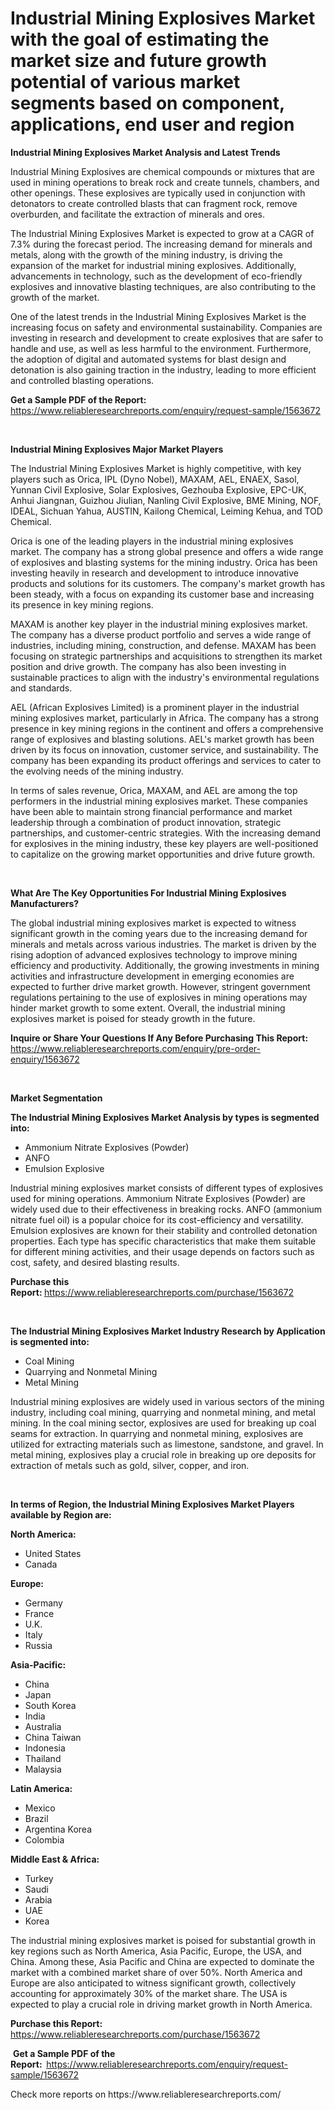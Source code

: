 <p><h1>Industrial Mining Explosives Market with the goal of estimating the market size and future growth potential of various market segments based on component, applications, end user and region</h1></p><p><strong>Industrial Mining Explosives Market Analysis and Latest Trends</strong></p>
<p><p>Industrial Mining Explosives are chemical compounds or mixtures that are used in mining operations to break rock and create tunnels, chambers, and other openings. These explosives are typically used in conjunction with detonators to create controlled blasts that can fragment rock, remove overburden, and facilitate the extraction of minerals and ores.</p><p>The Industrial Mining Explosives Market is expected to grow at a CAGR of 7.3% during the forecast period. The increasing demand for minerals and metals, along with the growth of the mining industry, is driving the expansion of the market for industrial mining explosives. Additionally, advancements in technology, such as the development of eco-friendly explosives and innovative blasting techniques, are also contributing to the growth of the market.</p><p>One of the latest trends in the Industrial Mining Explosives Market is the increasing focus on safety and environmental sustainability. Companies are investing in research and development to create explosives that are safer to handle and use, as well as less harmful to the environment. Furthermore, the adoption of digital and automated systems for blast design and detonation is also gaining traction in the industry, leading to more efficient and controlled blasting operations.</p></p>
<p><strong>Get a Sample PDF of the Report:&nbsp;</strong> <a href="https://www.reliableresearchreports.com/enquiry/request-sample/1563672">https://www.reliableresearchreports.com/enquiry/request-sample/1563672</a></p>
<p>&nbsp;</p>
<p><strong>Industrial Mining Explosives Major Market Players</strong></p>
<p><p>The Industrial Mining Explosives Market is highly competitive, with key players such as Orica, IPL (Dyno Nobel), MAXAM, AEL, ENAEX, Sasol, Yunnan Civil Explosive, Solar Explosives, Gezhouba Explosive, EPC-UK, Anhui Jiangnan, Guizhou Jiulian, Nanling Civil Explosive, BME Mining, NOF, IDEAL, Sichuan Yahua, AUSTIN, Kailong Chemical, Leiming Kehua, and TOD Chemical.</p><p>Orica is one of the leading players in the industrial mining explosives market. The company has a strong global presence and offers a wide range of explosives and blasting systems for the mining industry. Orica has been investing heavily in research and development to introduce innovative products and solutions for its customers. The company's market growth has been steady, with a focus on expanding its customer base and increasing its presence in key mining regions.</p><p>MAXAM is another key player in the industrial mining explosives market. The company has a diverse product portfolio and serves a wide range of industries, including mining, construction, and defense. MAXAM has been focusing on strategic partnerships and acquisitions to strengthen its market position and drive growth. The company has also been investing in sustainable practices to align with the industry's environmental regulations and standards.</p><p>AEL (African Explosives Limited) is a prominent player in the industrial mining explosives market, particularly in Africa. The company has a strong presence in key mining regions in the continent and offers a comprehensive range of explosives and blasting solutions. AEL's market growth has been driven by its focus on innovation, customer service, and sustainability. The company has been expanding its product offerings and services to cater to the evolving needs of the mining industry.</p><p>In terms of sales revenue, Orica, MAXAM, and AEL are among the top performers in the industrial mining explosives market. These companies have been able to maintain strong financial performance and market leadership through a combination of product innovation, strategic partnerships, and customer-centric strategies. With the increasing demand for explosives in the mining industry, these key players are well-positioned to capitalize on the growing market opportunities and drive future growth.</p></p>
<p>&nbsp;</p>
<p><strong>What Are The Key Opportunities For Industrial Mining Explosives Manufacturers?</strong></p>
<p><p>The global industrial mining explosives market is expected to witness significant growth in the coming years due to the increasing demand for minerals and metals across various industries. The market is driven by the rising adoption of advanced explosives technology to improve mining efficiency and productivity. Additionally, the growing investments in mining activities and infrastructure development in emerging economies are expected to further drive market growth. However, stringent government regulations pertaining to the use of explosives in mining operations may hinder market growth to some extent. Overall, the industrial mining explosives market is poised for steady growth in the future.</p></p>
<p><strong>Inquire or Share Your Questions If Any Before Purchasing This Report:</strong> <a href="https://www.reliableresearchreports.com/enquiry/pre-order-enquiry/1563672">https://www.reliableresearchreports.com/enquiry/pre-order-enquiry/1563672</a></p>
<p>&nbsp;</p>
<p><strong>Market Segmentation</strong></p>
<p><strong>The Industrial Mining Explosives Market Analysis by types is segmented into:</strong></p>
<p><ul><li>Ammonium Nitrate Explosives (Powder)</li><li>ANFO</li><li>Emulsion Explosive</li></ul></p>
<p><p>Industrial mining explosives market consists of different types of explosives used for mining operations. Ammonium Nitrate Explosives (Powder) are widely used due to their effectiveness in breaking rocks. ANFO (ammonium nitrate fuel oil) is a popular choice for its cost-efficiency and versatility. Emulsion explosives are known for their stability and controlled detonation properties. Each type has specific characteristics that make them suitable for different mining activities, and their usage depends on factors such as cost, safety, and desired blasting results.</p></p>
<p><strong>Purchase this Report:&nbsp;</strong><a href="https://www.reliableresearchreports.com/purchase/1563672">https://www.reliableresearchreports.com/purchase/1563672</a></p>
<p>&nbsp;</p>
<p><strong>The Industrial Mining Explosives Market Industry Research by Application is segmented into:</strong></p>
<p><ul><li>Coal Mining</li><li>Quarrying and Nonmetal Mining</li><li>Metal Mining</li></ul></p>
<p><p>Industrial mining explosives are widely used in various sectors of the mining industry, including coal mining, quarrying and nonmetal mining, and metal mining. In the coal mining sector, explosives are used for breaking up coal seams for extraction. In quarrying and nonmetal mining, explosives are utilized for extracting materials such as limestone, sandstone, and gravel. In metal mining, explosives play a crucial role in breaking up ore deposits for extraction of metals such as gold, silver, copper, and iron.</p></p>
<p>&nbsp;</p>
<p><strong>In terms of Region, the Industrial Mining Explosives Market Players available by Region are:</strong></p>
<p>
    <p> <strong> North America: </strong>
        <ul>
            <li>United States</li>
            <li>Canada</li>
        </ul>
        </p> 
    <p> <strong> Europe: </strong>
        <ul>
            <li>Germany</li>
            <li>France</li>
            <li>U.K.</li>
            <li>Italy</li>
            <li>Russia</li>
        </ul>
        </p> 
    <p> <strong> Asia-Pacific: </strong>
        <ul>
            <li>China</li>
            <li>Japan</li>
            <li>South Korea</li>
            <li>India</li>
            <li>Australia</li>
            <li>China Taiwan</li>
            <li>Indonesia</li>
            <li>Thailand</li>
            <li>Malaysia</li>
        </ul>
        </p> 
    <p> <strong> Latin America: </strong>
        <ul>
            <li>Mexico</li>
            <li>Brazil</li>
            <li>Argentina Korea</li>
            <li>Colombia</li>
        </ul>
        </p> 
    <p> <strong> Middle East & Africa: </strong>
        <ul>
            <li>Turkey</li>
            <li>Saudi</li>
            <li>Arabia</li>
            <li>UAE</li>
            <li>Korea</li>
        </ul>
    </p>
    </p>
<p><p>The industrial mining explosives market is poised for substantial growth in key regions such as North America, Asia Pacific, Europe, the USA, and China. Among these, Asia Pacific and China are expected to dominate the market with a combined market share of over 50%. North America and Europe are also anticipated to witness significant growth, collectively accounting for approximately 30% of the market share. The USA is expected to play a crucial role in driving market growth in North America.</p></p>
<p><strong>Purchase this Report: </strong><a href="https://www.reliableresearchreports.com/purchase/1563672">https://www.reliableresearchreports.com/purchase/1563672</a></p>
<p>&nbsp;<strong>Get a Sample PDF of the Report:&nbsp;&nbsp;</strong><a href="https://www.reliableresearchreports.com/enquiry/request-sample/1563672">https://www.reliableresearchreports.com/enquiry/request-sample/1563672</a></p>
<p><strong></strong></p>
<p>Check more reports on https://www.reliableresearchreports.com/</p>